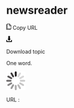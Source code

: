 # newsreader

![Copy URL](media/newsreader/Copy.png)
Copy URL

![Download](media/newsreader/Download.png)

Download topic

One word.

![In progress](media/newsreader/activity-large.gif)

URL :
